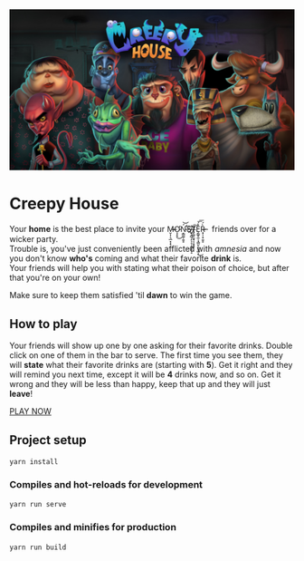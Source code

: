 <center><img src="misc/title.jpg" /></center>

# Creepy House

Your __home__ is the best place to invite your M̶̴̮͎̦͉̲͙̣̟Ơ̷͎̗̥͜Ń̵̛̛͔̳͚̜͍̥͝S̕҉̶̸͈͔̪̘̝͕̞͔̪͙͔̝T͏̸̡͚̗̬͓͔̝̟̠͠È̗̳̥̼̹̘͇̤̙̞͎̺͔́͜͞͞ͅR̶̷͓̜̜̟͍̥̀́     &nbsp; friends over for a wicker party.  
Trouble is, you've just conveniently been afflicted with _amnesia_ and now you don't know __who's__ coming and what their favorite __drink__ is.  
Your friends will help you with stating what their poison of choice, but after that you're on your own!  

Make sure to keep them satisfied 'til __dawn__ to win the game.

## How to play
Your friends will show up one by one asking for their favorite drinks. Double click on one of them in the bar to serve. The first time you see them, they will __state__ what their favorite drinks are (starting with __5__). Get it right and they will remind you next time, except it will be __4__ drinks now, and so on. Get it wrong and they will be less than happy, keep that up and they will just __leave__!

[PLAY NOW](https://haykokoryun.github.io/Creepy-House/index.html)

## Project setup
```
yarn install
```

### Compiles and hot-reloads for development
```
yarn run serve
```

### Compiles and minifies for production
```
yarn run build
```

